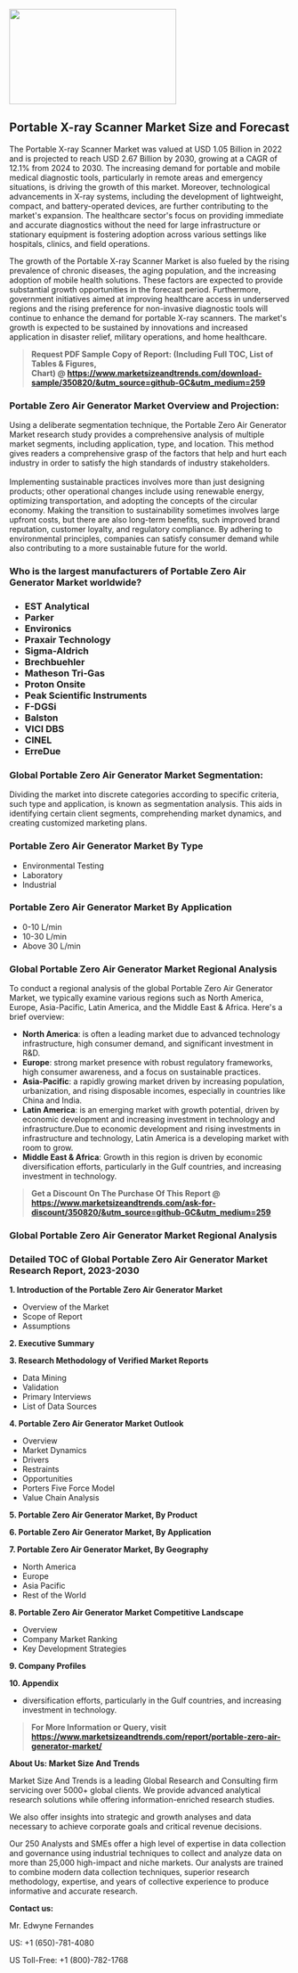 <p><img class="alignnone size-medium wp-image-20088" src="https://ffe5etoiles.com/wp-content/uploads/2024/12/MST1-300x171.png" alt="" width="300" height="171" /></p><h2>Portable X-ray Scanner Market Size and Forecast</h2><p>The Portable X-ray Scanner Market was valued at USD 1.05 Billion in 2022 and is projected to reach USD 2.67 Billion by 2030, growing at a CAGR of 12.1% from 2024 to 2030. The increasing demand for portable and mobile medical diagnostic tools, particularly in remote areas and emergency situations, is driving the growth of this market. Moreover, technological advancements in X-ray systems, including the development of lightweight, compact, and battery-operated devices, are further contributing to the market's expansion. The healthcare sector's focus on providing immediate and accurate diagnostics without the need for large infrastructure or stationary equipment is fostering adoption across various settings like hospitals, clinics, and field operations.</p><p>The growth of the Portable X-ray Scanner Market is also fueled by the rising prevalence of chronic diseases, the aging population, and the increasing adoption of mobile health solutions. These factors are expected to provide substantial growth opportunities in the forecast period. Furthermore, government initiatives aimed at improving healthcare access in underserved regions and the rising preference for non-invasive diagnostic tools will continue to enhance the demand for portable X-ray scanners. The market's growth is expected to be sustained by innovations and increased application in disaster relief, military operations, and home healthcare.</p></p><blockquote id="" class=""><strong>Request PDF Sample Copy of Report: (Including Full TOC, List of Tables &amp; Figures, Chart)&nbsp;@&nbsp;<strong><a href="https://www.marketsizeandtrends.com/download-sample/350820/&utm_source=github-GC&utm_medium=259" target="_blank">https://www.marketsizeandtrends.com/download-sample/350820/&utm_source=github-GC&utm_medium=259</a></strong></strong></blockquote><h3 id="" class="">Portable Zero Air Generator Market&nbsp;Overview and Projection:</h3><p id="" class="">Using a deliberate segmentation technique, the Portable Zero Air Generator Market research study provides a comprehensive analysis of multiple market segments, including application, type, and location. This method gives readers a comprehensive grasp of the factors that help and hurt each industry in order to satisfy the high standards of industry stakeholders. <br /> <br />Implementing sustainable practices involves more than just designing products; other operational changes include using renewable energy, optimizing transportation, and adopting the concepts of the circular economy. Making the transition to sustainability sometimes involves large upfront costs, but there are also long-term benefits, such improved brand reputation, customer loyalty, and regulatory compliance. By adhering to environmental principles, companies can satisfy consumer demand while also contributing to a more sustainable future for the world.</p><h3 id="" class="">Who is the largest manufacturers of&nbsp;Portable Zero Air Generator Market worldwide?</h3><h3 class=""><p><ul><li>EST Analytical </li><li> Parker </li><li> Environics </li><li> Praxair Technology </li><li> Sigma-Aldrich </li><li> Brechbuehler </li><li> Matheson Tri-Gas </li><li> Proton Onsite </li><li> Peak Scientific Instruments </li><li> F-DGSi </li><li> Balston </li><li> VICI DBS </li><li> CINEL </li><li> ErreDue</li></ul></p></h3><h3 id="" class="">Global&nbsp;Portable Zero Air Generator Market Segmentation:</h3><p id="" class="">Dividing the market into discrete categories according to specific criteria, such type and application, is known as segmentation analysis. This aids in identifying certain client segments, comprehending market dynamics, and creating customized marketing plans.</p><h3 id="" class="">Portable Zero Air Generator Market&nbsp;By Type</h3><p><p><ul><li>Environmental Testing</li><li> Laboratory</li><li> Industrial</p></li></ul></p></p><h3 id="" class="">Portable Zero Air Generator Market&nbsp;By Application</h3><p class=""><p><ul><li>0-10 L/min</li><li> 10-30 L/min</li><li> Above 30 L/min</li></ul></p></p><h3 id="" class="">Global Portable Zero Air Generator Market Regional Analysis</h3><p id="" class="">To conduct a regional analysis of the global Portable Zero Air Generator Market, we typically examine various regions such as North America, Europe, Asia-Pacific, Latin America, and the Middle East &amp; Africa. Here's a brief overview:</p><ul><li><strong>North America</strong>: is often a leading market due to advanced technology infrastructure, high consumer demand, and significant investment in R&amp;D.</li><li><strong>Europe</strong>: strong market presence with robust regulatory frameworks, high consumer awareness, and a focus on sustainable practices.</li><li><strong>Asia-Pacific</strong>: a rapidly growing market driven by increasing population, urbanization, and rising disposable incomes, especially in countries like China and India.</li><li><strong>Latin America</strong>: is an emerging market with growth potential, driven by economic development and increasing investment in technology and infrastructure.Due to economic development and rising investments in infrastructure and technology, Latin America is a developing market with room to grow.</li><li><strong>Middle East &amp; Africa</strong>: Growth in this region is driven by economic diversification efforts, particularly in the Gulf countries, and increasing investment in technology.</li></ul><blockquote id="" class=""><strong>Get a Discount On The Purchase Of This Report @ <strong><a href="https://www.marketsizeandtrends.com/ask-for-discount/350820/&utm_source=github-GC&utm_medium=259" target="_blank">https://www.marketsizeandtrends.com/ask-for-discount/350820/&utm_source=github-GC&utm_medium=259</a></strong></strong></blockquote><h3 id="" class="">Global Portable Zero Air Generator Market Regional Analysis</h3><h3 id="" class="">Detailed TOC of Global Portable Zero Air Generator Market Research Report, 2023-2030</h3><p id="" class=""><strong>1. Introduction of the Portable Zero Air Generator Market</strong></p><ul><li>Overview of the Market</li><li>Scope of Report</li><li>Assumptions</li></ul><p id="" class=""><strong>2. Executive Summary</strong></p><p id="" class=""><strong>3. Research Methodology of Verified Market Reports</strong></p><ul><li>Data Mining</li><li>Validation</li><li>Primary Interviews</li><li>List of Data Sources</li></ul><p id="" class=""><strong>4. Portable Zero Air Generator Market Outlook</strong></p><ul><li>Overview</li><li>Market Dynamics</li><li>Drivers</li><li>Restraints</li><li>Opportunities</li><li>Porters Five Force Model</li><li>Value Chain Analysis</li></ul><p id="" class=""><strong>5. Portable Zero Air Generator Market, By Product</strong></p><p id="" class=""><strong>6. Portable Zero Air Generator Market, By Application</strong></p><p id="" class=""><strong>7. Portable Zero Air Generator Market, By Geography</strong></p><ul><li>North America</li><li>Europe</li><li>Asia Pacific</li><li>Rest of the World</li></ul><p id="" class=""><strong>8. Portable Zero Air Generator Market Competitive Landscape</strong></p><ul><li>Overview</li><li>Company Market Ranking</li><li>Key Development Strategies</li></ul><p id="" class=""><strong>9. Company Profiles</strong></p><p id="" class=""><strong>10. Appendix</strong></p><ul><li>diversification efforts, particularly in the Gulf countries, and increasing investment in technology.</li></ul><blockquote id="" class=""><strong>For More Information or Query, visit <strong><strong><a href="https://www.marketsizeandtrends.com/report/portable-zero-air-generator-market/" target="_blank">https://www.marketsizeandtrends.com/report/portable-zero-air-generator-market/</a></strong></strong></strong></blockquote><p id="" class=""><strong>About Us: Market Size And Trends</strong></p><p id="" class="">Market Size And Trends is a leading Global Research and Consulting firm servicing over 5000+ global clients. We provide advanced analytical research solutions while offering information-enriched research studies.</p><p id="" class="">We also offer insights into strategic and growth analyses and data necessary to achieve corporate goals and critical revenue decisions.</p><p id="" class="">Our 250 Analysts and SMEs offer a high level of expertise in data collection and governance using industrial techniques to collect and analyze data on more than 25,000 high-impact and niche markets. Our analysts are trained to combine modern data collection techniques, superior research methodology, expertise, and years of collective experience to produce informative and accurate research.</p><p id="" class=""><strong>Contact us:</strong></p><p id="" class="">Mr. Edwyne Fernandes</p><p id="" class="">US: +1 (650)-781-4080</p><p id="" class="">US Toll-Free: +1 (800)-782-1768</p>
